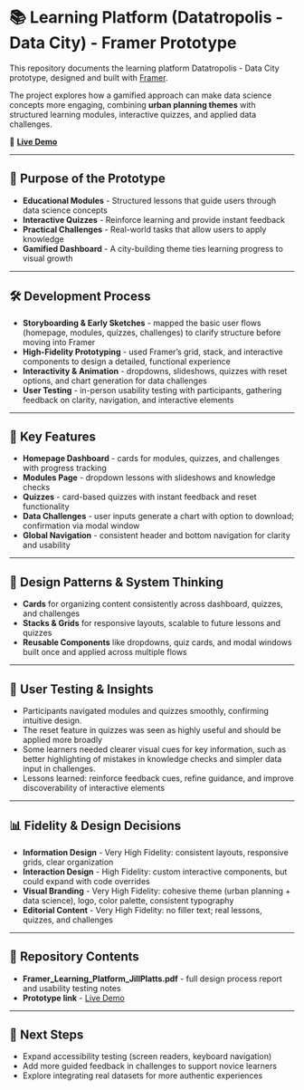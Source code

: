 # 📚 Learning Platform (Datatropolis - Data City) - Framer Prototype

This repository documents the learning platform Datatropolis - Data City prototype, designed and built with [Framer](https://www.framer.com/).  

The project explores how a gamified approach can make data science concepts more engaging, combining **urban planning themes** with structured learning modules, interactive quizzes, and applied data challenges.  

🔗 **[Live Demo](https://maroon-menu-830795.framer.app/)**  

---

## 🎯 Purpose of the Prototype

- **Educational Modules** - Structured lessons that guide users through data science concepts  
- **Interactive Quizzes** - Reinforce learning and provide instant feedback  
- **Practical Challenges** - Real-world tasks that allow users to apply knowledge  
- **Gamified Dashboard** - A city-building theme ties learning progress to visual growth  

---

## 🛠️ Development Process

- **Storyboarding & Early Sketches** - mapped the basic user flows (homepage, modules, quizzes, challenges) to clarify structure before moving into Framer  
- **High-Fidelity Prototyping** - used Framer’s grid, stack, and interactive components to design a detailed, functional experience  
- **Interactivity & Animation** - dropdowns, slideshows, quizzes with reset options, and chart generation for data challenges  
- **User Testing** - in-person usability testing with participants, gathering feedback on clarity, navigation, and interactive elements  

---

## 🧩 Key Features

- **Homepage Dashboard** - cards for modules, quizzes, and challenges with progress tracking  
- **Modules Page** - dropdown lessons with slideshows and knowledge checks  
- **Quizzes** - card-based quizzes with instant feedback and reset functionality  
- **Data Challenges** - user inputs generate a chart with option to download; confirmation via modal window  
- **Global Navigation** - consistent header and bottom navigation for clarity and usability  

---

## 🧱 Design Patterns & System Thinking
- **Cards** for organizing content consistently across dashboard, quizzes, and challenges  
- **Stacks & Grids** for responsive layouts, scalable to future lessons and quizzes  
- **Reusable Components** like dropdowns, quiz cards, and modal windows built once and applied across multiple flows  

---

## 👥 User Testing & Insights

- Participants navigated modules and quizzes smoothly, confirming intuitive design.
- The reset feature in quizzes was seen as highly useful and should be applied more broadly  
- Some learners needed clearer visual cues for key information, such as better highlighting of mistakes in knowledge checks and simpler data input in challenges.
- Lessons learned: reinforce feedback cues, refine guidance, and improve discoverability of interactive elements  

---

## 📊 Fidelity & Design Decisions

- **Information Design** - Very High Fidelity: consistent layouts, responsive grids, clear organization  
- **Interaction Design** - High Fidelity: custom interactive components, but could expand with code overrides  
- **Visual Branding** - Very High Fidelity: cohesive theme (urban planning + data science), logo, color palette, consistent typography  
- **Editorial Content** - Very High Fidelity: no filler text; real lessons, quizzes, and challenges

---

## 📂 Repository Contents

- **Framer_Learning_Platform_JillPlatts.pdf** - full design process report and usability testing notes  
- **Prototype link** - [Live Demo](https://maroon-menu-830795.framer.app/)  

---

## 🔮 Next Steps
- Expand accessibility testing (screen readers, keyboard navigation)  
- Add more guided feedback in challenges to support novice learners  
- Explore integrating real datasets for more authentic experiences  
